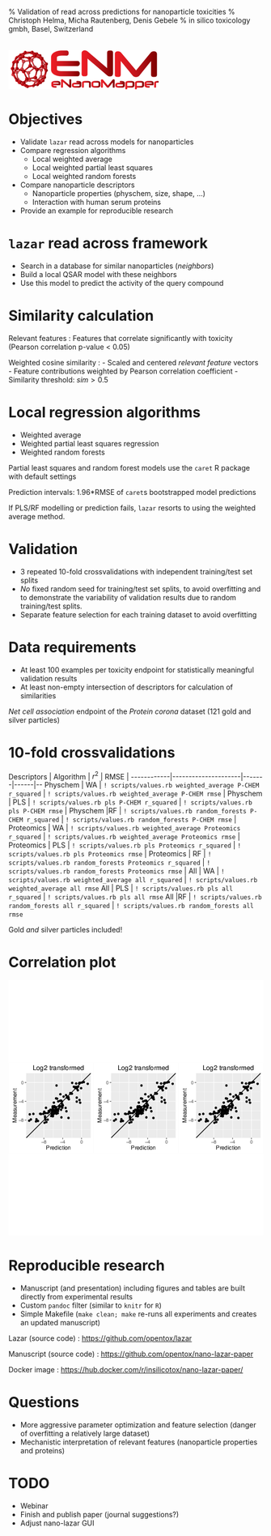 % Validation of read across predictions for nanoparticle toxicities
% Christoph Helma, Micha Rautenberg, Denis Gebele
% in silico toxicology gmbh,  Basel, Switzerland
  \
  \
  \
  ![](images/logo-enm.png "eNanoMapper")

Objectives
==========

- Validate `lazar` read across models for nanoparticles
- Compare regression algorithms
    - Local weighted average
    - Local weighted partial least squares
    - Local weighted random forests
- Compare nanoparticle descriptors
    - Nanoparticle properties (physchem, size, shape, ...)
    - Interaction with human serum proteins
- Provide an example for reproducible research

`lazar` read across framework 
===========================

- Search in a database for similar nanoparticles (*neighbors*)
- Build a local QSAR model with these neighbors
- Use this model to predict the activity of the query compound

Similarity calculation
======================

Relevant features
  : Features that correlate significantly with toxicity (Pearson correlation p-value < 0.05) 

Weighted cosine similarity
  : 
    - Scaled and centered *relevant feature* vectors
    - Feature contributions weighted by Pearson correlation coefficient
    - Similarity threshold: $sim > 0.5$ 

Local regression algorithms
===========================

- Weighted average 
- Weighted partial least squares regression
- Weighted random forests

Partial least squares and random forest models use the `caret` R package with default settings

Prediction intervals: 1.96*RMSE of `caret`s bootstrapped model predictions

If PLS/RF modelling or prediction fails, `lazar` resorts to using the weighted
average method.

Validation
==========

- 3 repeated 10-fold crossvalidations with independent training/test
set splits
- *No* fixed random seed for training/test set splits, to avoid overfitting and to demonstrate the variability of validation results due to random training/test splits.
- Separate feature selection for each training dataset to avoid overfitting 

Data requirements
=================

- At least 100 examples per toxicity endpoint for statistically meaningful validation results
- At least non-empty intersection of descriptors for calculation of similarities

*Net cell association* endpoint of the *Protein corona* dataset (121 gold and silver particles)

10-fold crossvalidations
========================

Descriptors | Algorithm           | $r^2$ | RMSE | 
------------|---------------------|-------|------|--
Physchem | WA | `! scripts/values.rb weighted_average P-CHEM r_squared` | `! scripts/values.rb weighted_average P-CHEM rmse` | 
Physchem | PLS | `! scripts/values.rb pls P-CHEM r_squared` | `! scripts/values.rb pls P-CHEM rmse` |
Physchem |RF | `! scripts/values.rb random_forests P-CHEM r_squared` | `! scripts/values.rb random_forests P-CHEM rmse` |
Proteomics | WA  | `! scripts/values.rb weighted_average Proteomics r_squared` | `! scripts/values.rb weighted_average Proteomics rmse` | 
Proteomics | PLS | `! scripts/values.rb pls Proteomics r_squared` | `! scripts/values.rb pls Proteomics rmse` |
Proteomics | RF |  `! scripts/values.rb random_forests Proteomics r_squared` | `! scripts/values.rb random_forests Proteomics rmse` |
All | WA | `! scripts/values.rb weighted_average all r_squared` | `! scripts/values.rb weighted_average all rmse` 
All | PLS | `! scripts/values.rb pls all r_squared` | `! scripts/values.rb pls all rmse` 
All |RF |  `! scripts/values.rb random_forests all r_squared` | `! scripts/values.rb random_forests all rmse`

Gold *and* silver particles included!

Correlation plot
================

![Correlation of log2 transformed net cell association measurements with random forest predictions using physchem properties and protein corona data.](figures/random_forests-all-crossvalidations.png)

Reproducible research
=====================

- Manuscript (and presentation) including figures and tables are built directly from experimental results
- Custom `pandoc` filter (similar to `knitr` for `R`)
- Simple Makefile (`make clean; make` re-runs all experiments and creates an updated manuscript)

Lazar (source code)
  : <https://github.com/opentox/lazar>

Manuscript (source code)
  : <https://github.com/opentox/nano-lazar-paper>

Docker image
  : <https://hub.docker.com/r/insilicotox/nano-lazar-paper/>

Questions
=========

- More aggressive parameter optimization and feature selection (danger of overfitting a relatively large dataset)
- Mechanistic interpretation of relevant features (nanoparticle properties and proteins)

TODO
====

- Webinar
- Finish and publish paper (journal suggestions?)
- Adjust nano-lazar GUI
